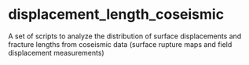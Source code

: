 # displacement_length_coseismic
A set of scripts to analyze the distribution of surface displacements and fracture lengths from coseismic data (surface rupture maps and field displacement measurements)
